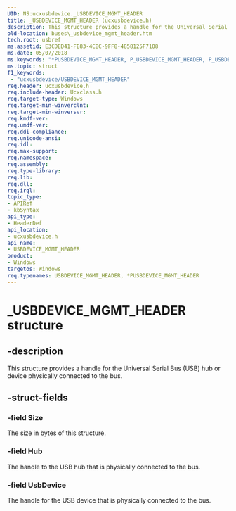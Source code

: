 ```yaml
---
UID: NS:ucxusbdevice._USBDEVICE_MGMT_HEADER
title: _USBDEVICE_MGMT_HEADER (ucxusbdevice.h)
description: This structure provides a handle for the Universal Serial Bus (USB) hub or device physically connected to the bus.
old-location: buses\_usbdevice_mgmt_header.htm
tech.root: usbref
ms.assetid: E3CDED41-FE83-4CBC-9FF8-4858125F7108
ms.date: 05/07/2018
ms.keywords: "*PUSBDEVICE_MGMT_HEADER, P_USBDEVICE_MGMT_HEADER, P_USBDEVICE_MGMT_HEADER structure pointer [Buses], USBDEVICE_MGMT_HEADER, USBDEVICE_MGMT_HEADER structure [Buses], _USBDEVICE_MGMT_HEADER, buses._usbdevice_mgmt_header, ucxusbdevice/P_USBDEVICE_MGMT_HEADER, ucxusbdevice/_USBDEVICE_MGMT_HEADER"
ms.topic: struct
f1_keywords:
 - "ucxusbdevice/USBDEVICE_MGMT_HEADER"
req.header: ucxusbdevice.h
req.include-header: Ucxclass.h
req.target-type: Windows
req.target-min-winverclnt: 
req.target-min-winversvr: 
req.kmdf-ver: 
req.umdf-ver: 
req.ddi-compliance: 
req.unicode-ansi: 
req.idl: 
req.max-support: 
req.namespace: 
req.assembly: 
req.type-library: 
req.lib: 
req.dll: 
req.irql: 
topic_type:
- APIRef
- kbSyntax
api_type:
- HeaderDef
api_location:
- ucxusbdevice.h
api_name:
- USBDEVICE_MGMT_HEADER
product:
- Windows
targetos: Windows
req.typenames: USBDEVICE_MGMT_HEADER, *PUSBDEVICE_MGMT_HEADER
---
```


# _USBDEVICE_MGMT_HEADER structure


## -description


This structure provides a handle  for the Universal Serial Bus (USB) hub or device physically connected to the bus.


## -struct-fields




### -field Size

The size in bytes of this structure.


### -field Hub

The handle to the USB hub that is physically connected to the bus.


### -field UsbDevice

The handle for the USB device that is physically connected to the bus.

